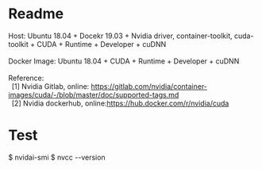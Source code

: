 # Readme
Host: Ubuntu 18.04 + Docekr 19.03 + Nvidia driver, container-toolkit, cuda-toolkit + CUDA + Runtime + Developer + cuDNN</br>
</br>
Docker Image: Ubuntu 18.04 + CUDA + Runtime + Developer + cuDNN</br>
</br>
Reference:</br>
&ensp;[1] Nvidia Gitlab, online: https://gitlab.com/nvidia/container-images/cuda/-/blob/master/doc/supported-tags.md</br>
&ensp;[2] Nvidia dockerhub, online:https://hub.docker.com/r/nvidia/cuda</br>

# Test
  $ nvidai-smi
  $ nvcc --version


